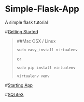 # Simple-Flask-App
A simple flask tutorial

#[Getting Started](http://flask.pocoo.org/docs/0.10/installation/#installation)

> ##Mac OSX / Linux
> 
> `sudo easy_install virtualenv`
> 
> or
> 
> `sudo pip install virtualenv`
> 
> 
> `virtualenv venv`

#[Starting App](http://flask.pocoo.org/docs/0.10/quickstart/)

#[SQLite3](https://www.sqlite.org/cli.html)
